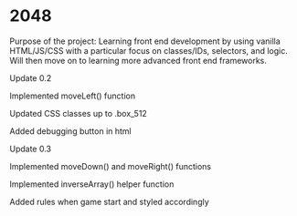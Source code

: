 # 2048

Purpose of the project:
Learning front end development by using vanilla HTML/JS/CSS with a particular focus on classes/IDs, selectors, and logic. Will then move on to learning more advanced front end frameworks.

Update 0.2

Implemented moveLeft() function

Updated CSS classes up to .box_512

Added debugging button in html

Update 0.3

Implemented moveDown() and moveRight() functions

Implemented inverseArray() helper function

Added rules when game start and styled accordingly
